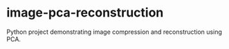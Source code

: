 # image-pca-reconstruction
Python project demonstrating image compression and reconstruction using PCA.
